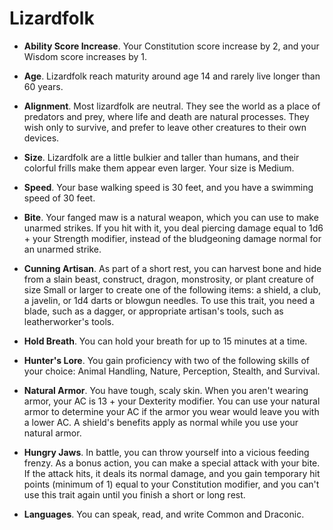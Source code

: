 # Lizardfolk

* **Ability Score Increase**. Your Constitution score increase by 2, and your Wisdom score increases by 1.

* **Age**. Lizardfolk reach maturity around age 14 and rarely live longer than 60 years.

* **Alignment**. Most lizardfolk are neutral. They see the world as a place of predators and prey, where life and death are natural processes. They wish only to survive, and prefer to leave other creatures to their own devices.

* **Size**. Lizardfolk are a little bulkier and taller than humans, and their colorful frills make them appear even larger. Your size is Medium.

* **Speed**. Your base walking speed is 30 feet, and you have a swimming speed of 30 feet.

* **Bite**. Your fanged maw is a natural weapon, which you can use to make unarmed strikes. If you hit with it, you deal piercing damage equal to 1d6 + your Strength modifier, instead of the bludgeoning damage normal for an unarmed strike.

* **Cunning Artisan**. As part of a short rest, you can harvest bone and hide from a slain beast, construct, dragon, monstrosity, or plant creature of size Small or larger to create one of the following items: a shield, a club, a javelin, or 1d4 darts or blowgun needles. To use this trait, you need a blade, such as a dagger, or appropriate artisan's tools, such as leatherworker's tools.

* **Hold Breath**. You can hold your breath for up to 15 minutes at a time.

* **Hunter's Lore**. You gain proficiency with two of the following skills of your choice: Animal Handling, Nature, Perception, Stealth, and Survival.

* **Natural Armor**. You have tough, scaly skin. When you aren't wearing armor, your AC is 13 + your Dexterity modifier. You can use your natural armor to determine your AC if the armor you wear would leave you with a lower AC. A shield's benefits apply as normal while you use your natural armor.

* **Hungry Jaws**. In battle, you can throw yourself into a vicious feeding frenzy. As a bonus action, you can make a special attack with your bite. If the attack hits, it deals its normal damage, and you gain temporary hit points (minimum of 1) equal to your Constitution modifier, and you can't use this trait again until you finish a short or long rest.

* **Languages**. You can speak, read, and write Common and Draconic.